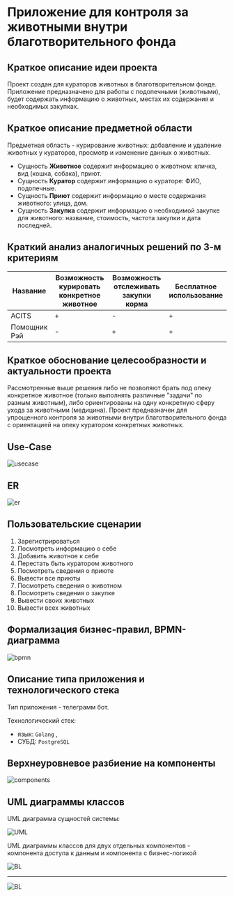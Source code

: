 # Приложение для контроля за животными внутри благотворительного фонда

## Краткое описание идеи проекта

Проект создан для кураторов животных в благотворительном фонде.
Приложение предназначено для работы с подопечными (животными), будет содержать информацию о животных, местах их содержания и необходимых закупках.

## Краткое описание предметной области

Предметная область - курирование животных: добавление и удаление животных у кураторов, просмотр и изменение данных о животных.

- Сущность __Животное__ содержит информацию о животном: кличка, вид (кошка, собака), приют.
- Сущность __Куратор__ содержит информацию о кураторе: ФИО, подопечные.
- Сущность __Приют__ содержит информацию о месте содержания животного: улица, дом.
- Сущность __Закупка__ содержит информацию о необходимой закупке для животного: название, стоимость, частота закупки и дата последней.

## Краткий анализ аналогичных решений по 3-м критериям

|Название|Возможность курировать конкретное животное|Возможность отслеживать закупки корма|Бесплатное использование
|-------------------|------------------|---------------|---------------------------|
|ACITS|+|-|+|
|Помощник Рэй|-|+|+|

## Краткое обоснование целесообразности и актуальности проекта

Рассмотренные выше решения либо не позволяют брать под опеку конкретное животное (только выполнять различные "задачи" по разным животным), либо ориентированы на одну конкретную сферу ухода за животными (медицина).
Проект предназначен для упрощенного контроля за животными внутри благотворительного фонда с ориентацией на опеку куратором конкретных животных.

## Use-Case

![usecase](diagrams/use-case.png)

## ER

![er](diagrams/ER.png)

## Пользовательские сценарии

1. Зарегистрироваться
2. Посмотреть информацию о себе
3. Добавить животное к себе
4. Перестать быть куратором животного
5. Посмотреть сведения о приюте
6. Вывести все приюты
7. Посмотреть сведения о животном
8. Посмотреть сведения о закупке
9. Вывести своих животных
10. Вывести всех животных


## Формализация бизнес-правил, BPMN-диаграмма

![bpmn](diagrams/bpmn.png)

## Описание типа приложения и технологического стека

Тип приложения - телеграмм бот.

Технологический стек: 

- язык: `Golang` ,
- СУБД: `PostgreSQL`

## Верхнеуровневое разбиение на компоненты

![components](diagrams/UML-component.png)

## UML диаграммы классов

UML диаграмма сущностей системы: 

![UML](diagrams/UML.png)

UML диаграммы классов для двух отдельных компонентов - компонента доступа к данным и компонента с бизнес-логикой

![BL](diagrams/BL.png)

---

![BL](diagrams/BD.png)
